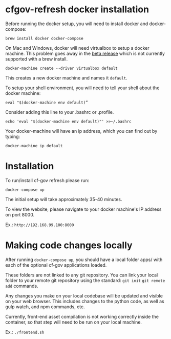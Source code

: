 # cfgov-refresh docker installation

Before running the docker setup, you will need to install docker and docker-compose:
```
brew install docker docker-compose
```

On Mac and Windows, docker will need virtualbox to setup a docker machine.  This problem goes away in the [beta release](https://blog.docker.com/2016/03/docker-for-mac-windows-beta/) which is not currently supported with a brew install.
```
docker-machine create --driver virtualbox default
```
This creates a new docker machine and names it `default`.

To setup your shell environment, you will need to tell your shell about the docker machine:
```
eval "$(docker-machine env default)”
```
Consider adding this line to your .bashrc or .profile.

```
echo 'eval "$(docker-machine env default)"' >>~/.bashrc
```

Your docker-machine will have an ip address, which you can find out by typing:
```
docker-machine ip default
```

# Installation

To run/install cf-gov refresh please run:
```
docker-compose up
```

The initial setup will take approximately 35-40 minutes.

To view the website, please navigate to your docker machine's IP address on port 8000.

Ex.: `http://192.168.99.100:8000`

# Making code changes locally

After running `docker-compose up`, you should have a local folder apps/ with each of the optional cf-gov applications loaded.

These folders are not linked to any git repository.  You can link your local folder to your remote git repository using the standard: `git init` `git remote add` commands.

Any changes you make on your local codebase will be updated and visible on your web browser.  This includes changes to the python code, as well as gulp watch, and npm commands, etc.

Currently, front-end asset compilation is not working correctly inside the container, so that step will need to be run on your local machine.

Ex.: `./frontend.sh`



